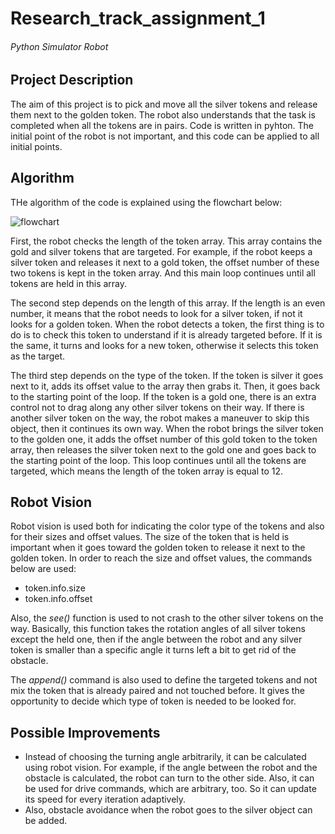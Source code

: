 # **Research_track_assignment_1**
###### Python Simulator Robot

## **Project Description** 

The aim of this project is to pick and move all the silver tokens and release them next to the golden token. The robot also understands that the task is completed when all the tokens are in pairs. Code is written in pyhton. The initial point of the robot is not important, and this code can be applied to all initial points.  

## **Algorithm**

THe algorithm of the code is explained using the flowchart below:

![flowchart](https://user-images.githubusercontent.com/51851879/199999145-ff04b822-7948-423d-b552-cf03cf22fec1.jpg)



First, the robot checks the length of the token array. This array contains the gold and silver tokens that are targeted. For example, if the robot keeps a silver token and releases it next to a gold token, the offset number of these two tokens is kept in the token array. And this main loop continues until all tokens are held in this array. 

The second step depends on the length of this array. If the length is an even number, it means that the robot needs to look for a silver token, if not it looks for a golden token. When the robot detects a token, the first thing is to do is to check this token to understand if it is already targeted before. If it is the same, it turns and looks for a new token, otherwise it selects this token as the target. 

The third step depends on the type of the token. If the token is silver it goes next to it, adds its offset value to the array then grabs it. Then, it goes back to the starting point of the loop. If the token is a gold one, there is an extra control not to drag along any other silver tokens on their way. If there is another silver token on the way, the robot makes a maneuver to skip this object, then it continues its own way. When the robot brings the silver token to the golden one, it adds the offset number of this gold token to the token array, then releases the silver token next to the gold one and goes back to the starting point of the loop. This loop continues until all the tokens are targeted, which means the length of the token array is equal to 12.

## **Robot Vision**

Robot vision is used both for indicating the color type of the tokens and also for their sizes and offset values. The size of the token that is held is important when it goes toward the golden token to release it next to the golden token. In order to reach the size and offset values, the commands below are used: 

* token.info.size 
* token.info.offset

Also, the *see()* function is used to not crash to the other silver tokens on the way. Basically, this function takes the rotation angles of all silver tokens except the held one, then if the angle between the robot and any silver token is smaller than a specific angle it turns left a bit to get rid of the obstacle.

The *append()* command is also used to define the targeted tokens and not mix the token that is already paired and not touched before. It gives the opportunity to decide which type of token is needed to be looked for. 

## **Possible Improvements**

* Instead of choosing the turning angle arbitrarily, it can be calculated using robot vision. For example, if the angle between the robot and the obstacle is calculated, the robot can turn to the other side. Also, it can be used for drive commands, which are arbitrary, too. So it can update its speed for every iteration adaptively.
* Also, obstacle avoidance when the robot goes to the silver object can be added. 

